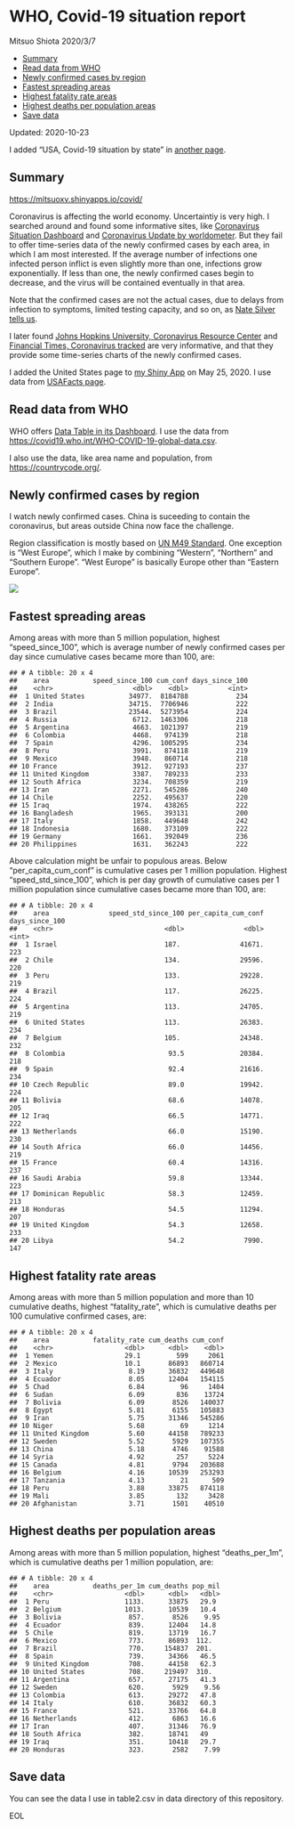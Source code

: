 WHO, Covid-19 situation report
================
Mitsuo Shiota
2020/3/7

  - [Summary](#summary)
  - [Read data from WHO](#read-data-from-who)
  - [Newly confirmed cases by region](#newly-confirmed-cases-by-region)
  - [Fastest spreading areas](#fastest-spreading-areas)
  - [Highest fatality rate areas](#highest-fatality-rate-areas)
  - [Highest deaths per population
    areas](#highest-deaths-per-population-areas)
  - [Save data](#save-data)

Updated: 2020-10-23

I added “USA, Covid-19 situation by state” in [another page](USA.md).

## Summary

<https://mitsuoxv.shinyapps.io/covid/>

Coronavirus is affecting the world economy. Uncertaintiy is very high. I
searched around and found some informative sites, like [Coronavirus
Situation
Dashboard](https://who.maps.arcgis.com/apps/opsdashboard/index.html#/c88e37cfc43b4ed3baf977d77e4a0667)
and [Coronavirus Update by
worldometer](https://www.worldometers.info/coronavirus/). But they fail
to offer time-series data of the newly confirmed cases by each area, in
which I am most interested. If the average number of infections one
infected person inflict is even slightly more than one, infections grow
exponentially. If less than one, the newly confirmed cases begin to
decrease, and the virus will be contained eventually in that area.

Note that the confirmed cases are not the actual cases, due to delays
from infection to symptoms, limited testing capacity, and so on, as
[Nate Silver tells
us](https://fivethirtyeight.com/features/coronavirus-case-counts-are-meaningless/).

I later found [Johns Hopkins University, Coronavirus Resource
Center](https://coronavirus.jhu.edu/) and [Financial Times, Coronavirus
tracked](https://www.ft.com/content/a26fbf7e-48f8-11ea-aeb3-955839e06441)
are very informative, and that they provide some time-series charts of
the newly confirmed cases.

I added the United States page to [my Shiny
App](https://mitsuoxv.shinyapps.io/covid/) on May 25, 2020. I use data
from [USAFacts
page](https://usafacts.org/visualizations/coronavirus-covid-19-spread-map/).

## Read data from WHO

WHO offers [Data Table in its Dashboard](https://covid19.who.int/table).
I use the data from
<https://covid19.who.int/WHO-COVID-19-global-data.csv>.

I also use the data, like area name and population, from
<https://countrycode.org/>.

## Newly confirmed cases by region

I watch newly confirmed cases. China is suceeding to contain the
coronavirus, but areas outside China now face the challenge.

Region classification is mostly based on [UN M49
Standard](https://unstats.un.org/unsd/methodology/m49/). One exception
is “West Europe”, which I make by combining “Western”, “Northern” and
“Southern Europe”. “West Europe” is basically Europe other than
“Eastern Europe”.

![](README_files/figure-gfm/chart-1.png)<!-- -->

## Fastest spreading areas

Among areas with more than 5 million population, highest
“speed\_since\_100”, which is average number of newly confirmed cases
per day since cumulative cases became more than 100, are:

    ## # A tibble: 20 x 4
    ##    area           speed_since_100 cum_conf days_since_100
    ##    <chr>                    <dbl>    <dbl>          <int>
    ##  1 United States           34977.  8184788            234
    ##  2 India                   34715.  7706946            222
    ##  3 Brazil                  23544.  5273954            224
    ##  4 Russia                   6712.  1463306            218
    ##  5 Argentina                4663.  1021397            219
    ##  6 Colombia                 4468.   974139            218
    ##  7 Spain                    4296.  1005295            234
    ##  8 Peru                     3991.   874118            219
    ##  9 Mexico                   3948.   860714            218
    ## 10 France                   3912.   927193            237
    ## 11 United Kingdom           3387.   789233            233
    ## 12 South Africa             3234.   708359            219
    ## 13 Iran                     2271.   545286            240
    ## 14 Chile                    2252.   495637            220
    ## 15 Iraq                     1974.   438265            222
    ## 16 Bangladesh               1965.   393131            200
    ## 17 Italy                    1858.   449648            242
    ## 18 Indonesia                1680.   373109            222
    ## 19 Germany                  1661.   392049            236
    ## 20 Philippines              1631.   362243            222

Above calculation might be unfair to populous areas. Below
“per\_capita\_cum\_conf” is cumulative cases per 1 million population.
Highest “speed\_std\_since\_100”, which is per day growth of cumulative
cases per 1 million population since cumulative cases became more than
100, are:

    ## # A tibble: 20 x 4
    ##    area               speed_std_since_100 per_capita_cum_conf days_since_100
    ##    <chr>                            <dbl>               <dbl>          <int>
    ##  1 Israel                           187.               41671.            223
    ##  2 Chile                            134.               29596.            220
    ##  3 Peru                             133.               29228.            219
    ##  4 Brazil                           117.               26225.            224
    ##  5 Argentina                        113.               24705.            219
    ##  6 United States                    113.               26383.            234
    ##  7 Belgium                          105.               24348.            232
    ##  8 Colombia                          93.5              20384.            218
    ##  9 Spain                             92.4              21616.            234
    ## 10 Czech Republic                    89.0              19942.            224
    ## 11 Bolivia                           68.6              14078.            205
    ## 12 Iraq                              66.5              14771.            222
    ## 13 Netherlands                       66.0              15190.            230
    ## 14 South Africa                      66.0              14456.            219
    ## 15 France                            60.4              14316.            237
    ## 16 Saudi Arabia                      59.8              13344.            223
    ## 17 Dominican Republic                58.3              12459.            213
    ## 18 Honduras                          54.5              11294.            207
    ## 19 United Kingdom                    54.3              12658.            233
    ## 20 Libya                             54.2               7990.            147

## Highest fatality rate areas

Among areas with more than 5 million population and more than 10
cumulative deaths, highest “fatality\_rate”, which is cumulative deaths
per 100 cumulative confirmed cases, are:

    ## # A tibble: 20 x 4
    ##    area           fatality_rate cum_deaths cum_conf
    ##    <chr>                  <dbl>      <dbl>    <dbl>
    ##  1 Yemen                  29.1         599     2061
    ##  2 Mexico                 10.1       86893   860714
    ##  3 Italy                   8.19      36832   449648
    ##  4 Ecuador                 8.05      12404   154115
    ##  5 Chad                    6.84         96     1404
    ##  6 Sudan                   6.09        836    13724
    ##  7 Bolivia                 6.09       8526   140037
    ##  8 Egypt                   5.81       6155   105883
    ##  9 Iran                    5.75      31346   545286
    ## 10 Niger                   5.68         69     1214
    ## 11 United Kingdom          5.60      44158   789233
    ## 12 Sweden                  5.52       5929   107355
    ## 13 China                   5.18       4746    91588
    ## 14 Syria                   4.92        257     5224
    ## 15 Canada                  4.81       9794   203688
    ## 16 Belgium                 4.16      10539   253293
    ## 17 Tanzania                4.13         21      509
    ## 18 Peru                    3.88      33875   874118
    ## 19 Mali                    3.85        132     3428
    ## 20 Afghanistan             3.71       1501    40510

## Highest deaths per population areas

Among areas with more than 5 million population, highest
“deaths\_per\_1m”, which is cumulative deaths per 1 million
population, are:

    ## # A tibble: 20 x 4
    ##    area           deaths_per_1m cum_deaths pop_mil
    ##    <chr>                  <dbl>      <dbl>   <dbl>
    ##  1 Peru                   1133.      33875   29.9 
    ##  2 Belgium                1013.      10539   10.4 
    ##  3 Bolivia                 857.       8526    9.95
    ##  4 Ecuador                 839.      12404   14.8 
    ##  5 Chile                   819.      13719   16.7 
    ##  6 Mexico                  773.      86893  112.  
    ##  7 Brazil                  770.     154837  201.  
    ##  8 Spain                   739.      34366   46.5 
    ##  9 United Kingdom          708.      44158   62.3 
    ## 10 United States           708.     219497  310.  
    ## 11 Argentina               657.      27175   41.3 
    ## 12 Sweden                  620.       5929    9.56
    ## 13 Colombia                613.      29272   47.8 
    ## 14 Italy                   610.      36832   60.3 
    ## 15 France                  521.      33766   64.8 
    ## 16 Netherlands             412.       6863   16.6 
    ## 17 Iran                    407.      31346   76.9 
    ## 18 South Africa            382.      18741   49   
    ## 19 Iraq                    351.      10418   29.7 
    ## 20 Honduras                323.       2582    7.99

## Save data

You can see the data I use in table2.csv in data directory of this
repository.

EOL
